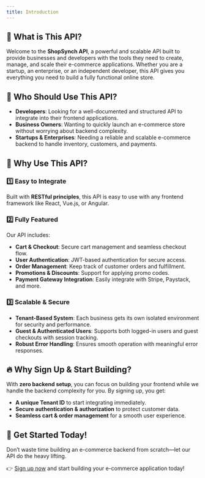 ```yaml
---
title: Introduction
---
```


## 📌 What is This API?
Welcome to the **ShopSynch API**, a powerful and scalable API built to provide businesses and developers with the tools they need to create, manage, and scale their e-commerce applications. Whether you are a startup, an enterprise, or an independent developer, this API gives you everything you need to build a fully functional online store.

## 🎯 Who Should Use This API?
- **Developers**: Looking for a well-documented and structured API to integrate into their frontend applications.
- **Business Owners**: Wanting to quickly launch an e-commerce store without worrying about backend complexity.
- **Startups & Enterprises**: Needing a reliable and scalable e-commerce backend to handle inventory, customers, and payments.

## 🚀 Why Use This API?
### **1️⃣ Easy to Integrate**
Built with **RESTful principles**, this API is easy to use with any frontend framework like React, Vue.js, or Angular. 

### **2️⃣ Fully Featured**
Our API includes:
- **Cart & Checkout**: Secure cart management and seamless checkout flow.
- **User Authentication**: JWT-based authentication for secure access.
- **Order Management**: Keep track of customer orders and fulfillment.
- **Promotions & Discounts**: Support for applying promo codes.
- **Payment Gateway Integration**: Easily integrate with Stripe, Paystack, and more.

### **3️⃣ Scalable & Secure**
- **Tenant-Based System**: Each business gets its own isolated environment for security and performance.
- **Guest & Authenticated Users**: Supports both logged-in users and guest checkouts with session tracking.
- **Robust Error Handling**: Ensures smooth operation with meaningful error responses.

## 🔥 Why Sign Up & Start Building?
With **zero backend setup**, you can focus on building your frontend while we handle the backend complexity for you. By signing up, you get:
- **A unique Tenant ID** to start integrating immediately.
- **Secure authentication & authorization** to protect customer data.
- **Seamless cart & order management** for a smooth user experience.

## 🎯 Get Started Today!
Don’t waste time building an e-commerce backend from scratch—let our API do the heavy lifting. 

👉 [Sign up now](#) and start building your e-commerce application today!

